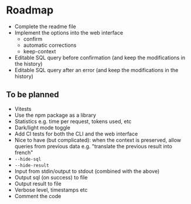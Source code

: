 # Roadmap

-   Complete the readme file
-   Implement the options into the web interface
    -   confirm
    -   automatic corrections
    -   keep-context
-   Editable SQL query before confirmation (and keep the modifications in the history)
-   Editable SQL query after an error (and keep the modifications in the history)

## To be planned

-   Vitests
-   Use the npm package as a library
-   Statistics e.g. time per request, tokens used, etc
-   Dark/light mode toggle
-   Add CI tests for both the CLI and the web interface
-   Nice to have (but complicated): when the context is preserved, allow queries from previous data e.g. "translate the previous result into french"
-   `--hide-sql`
-   `--hide-result`
-   Input from stdin/output to stdout (combined with the above)
-   Output sql (on success) to file
-   Output result to file
-   Verbose level, timestamps etc
-   Comment the code
